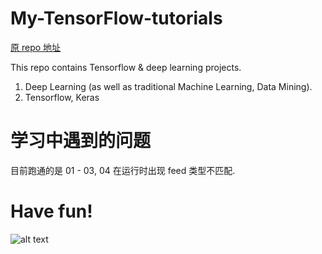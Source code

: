 # My-TensorFlow-tutorials
[原 repo 地址](https://github.com/kevin28520/My-TensorFlow-tutorials)  

This repo contains Tensorflow & deep learning projects.
1. Deep Learning (as well as traditional Machine Learning, Data Mining).
2. Tensorflow, Keras

# 学习中遇到的问题   
目前跑通的是 01 - 03, 04 在运行时出现 feed 类型不匹配.   


# Have fun!
![alt text](./01_cats_vs_dogs/images/starry_night_dd3.jpg)


